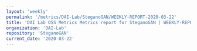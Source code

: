 ```yaml
---
layout: 'weekly'
permalink: '/metrics/DAI-Lab/SteganoGAN/WEEKLY-REPORT-2020-03-22'
title: 'DAI Lab OSS Metrics Metrics report for SteganoGAN | WEEKLY-REPORT-2020-03-22'
organization: 'DAI-Lab'
repository: 'SteganoGAN'
current_date: '2020-03-22'
---
```

